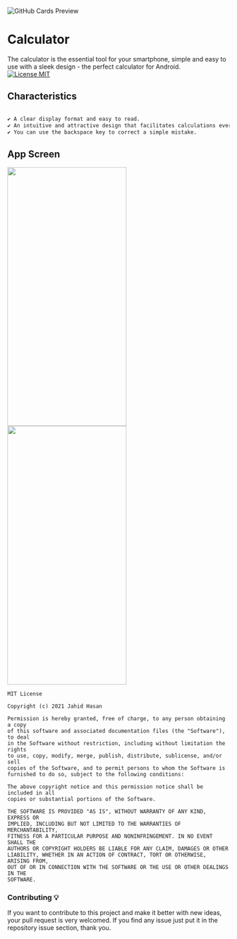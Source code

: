 ![GitHub Cards Preview](https://github.com/JahidHasanCO/Calculator-App/blob/master/ART/cover.png)

# Calculator

The calculator is the essential tool for your smartphone, simple and easy to use with a sleek design - the perfect calculator for Android.   
[![License MIT](https://img.shields.io/badge/license-MIT-blue.svg)](LICENSE)

## Characteristics 

```bash

✔ A clear display format and easy to read. 
✔ An intuitive and attractive design that facilitates calculations every day.
✔ You can use the backspace key to correct a simple mistake.

```

## App Screen

<img src="https://github.com/JahidHasanCO/Calculator-App/blob/master/ART/Calculator.png" width="270" height="585">    <img src="https://github.com/JahidHasanCO/Calculator-App/blob/master/ART/Calculator-Dark.png" width="270" height="585">

```
MIT License

Copyright (c) 2021 Jahid Hasan

Permission is hereby granted, free of charge, to any person obtaining a copy
of this software and associated documentation files (the "Software"), to deal
in the Software without restriction, including without limitation the rights
to use, copy, modify, merge, publish, distribute, sublicense, and/or sell
copies of the Software, and to permit persons to whom the Software is
furnished to do so, subject to the following conditions:

The above copyright notice and this permission notice shall be included in all
copies or substantial portions of the Software.

THE SOFTWARE IS PROVIDED "AS IS", WITHOUT WARRANTY OF ANY KIND, EXPRESS OR
IMPLIED, INCLUDING BUT NOT LIMITED TO THE WARRANTIES OF MERCHANTABILITY,
FITNESS FOR A PARTICULAR PURPOSE AND NONINFRINGEMENT. IN NO EVENT SHALL THE
AUTHORS OR COPYRIGHT HOLDERS BE LIABLE FOR ANY CLAIM, DAMAGES OR OTHER
LIABILITY, WHETHER IN AN ACTION OF CONTRACT, TORT OR OTHERWISE, ARISING FROM,
OUT OF OR IN CONNECTION WITH THE SOFTWARE OR THE USE OR OTHER DEALINGS IN THE
SOFTWARE.
```

### Contributing 💡
If you want to contribute to this project and make it better with new ideas, your pull request is very welcomed.
If you find any issue just put it in the repository issue section, thank you.


